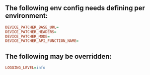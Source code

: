 ## The following env config needs defining per environment:

```ini
DEVICE_PATCHER_BASE_URL=
DEVICE_PATCHER_HEADERS=
DEVICE_PATCHER_MODE=
DEVICE_PATCHER_API_FUNCTION_NAME=
```

## The following may be overridden:

```ini
LOGGING_LEVEL=info
```
